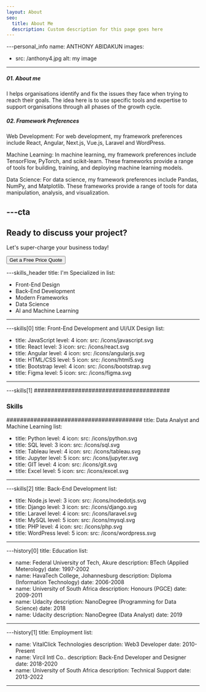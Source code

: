 ```yaml
---
layout: About
seo:
  title: About Me
  description: Custom description for this page goes here
---
```




---personal_info
name: ANTHONY ABIDAKUN
images:
  - src: /anthony4.jpg
    alt: my image
---
##### <span>01.</span> About me

I helps organisations identify and fix the issues they face when trying to reach their goals. The idea here is to use specific tools and expertise to support organisations through all phases of the growth cycle.

##### <span>02.</span> Framework Preferences

Web Development: For web development, my framework preferences include React, Angular, Next.js, Vue.js, Laravel and WordPress.

Machine Learning: In machine learning, my framework preferences include TensorFlow, PyTorch, and scikit-learn. These frameworks provide a range of tools for building, training, and deploying machine learning models.

Data Science: For data science, my framework preferences include Pandas, NumPy, and Matplotlib. These frameworks provide a range of tools for data manipulation, analysis, and visualization.



---cta
---
## Ready to discuss your project?

Let's super-charge your business today!

<Button href="/contact">
  Get a Free Price Quote
</Button>



---skills_header
title: I'm Specialized in
list:
  - Front-End Design
  - Back-End Development
  - Modern Frameworks
  - Data Science
  - AI and Machine Learning
---



---skills[0]
title: Front-End Development and UI/UX Design
list:
  - title: JavaScript
    level: 4
    icon:
      src: /icons/javascript.svg
  - title: React
    level: 3
    icon:
      src: /icons/react.svg
  - title: Angular
    level: 4
    icon:
      src: /icons/angularjs.svg
  - title: HTML/CSS
    level: 5
    icon:
      src: /icons/html5.svg
  - title: Bootstrap
    level: 4
    icon:
      src: /icons/bootstrap.svg
  - title: Figma
    level: 5
    icon:
      src: /icons/figma.svg
---



---skills[1]
########################################
### Skills
########################################
title: Data Analyst and Machine Learning
list:
  - title: Python
    level: 4
    icon:
      src: /icons/python.svg
  - title: SQL
    level: 3
    icon:
      src: /icons/sql.svg
  - title: Tableau
    level: 4
    icon:
      src: /icons/tableau.svg
  - title: Jupyter
    level: 5
    icon:
      src: /icons/jupyter.svg
  - title: GIT
    level: 4
    icon:
      src: /icons/git.svg
  - title: Excel
    level: 5
    icon:
      src: /icons/excel.svg
---

---skills[2]
title: Back-End Development
list:
  - title: Node.js
    level: 3
    icon:
      src: /icons/nodedotjs.svg
  - title: Django
    level: 3
    icon:
      src: /icons/django.svg
  - title: Laravel
    level: 4
    icon:
      src: /icons/laravel.svg
  - title: MySQL
    level: 5
    icon:
      src: /icons/mysql.svg
  - title: PHP
    level: 4
    icon:
      src: /icons/php.svg
  - title: WordPress
    level: 5
    icon:
      src: /icons/wordpress.svg
---

---history[0]
title: Education
list:
  - name: Federal University of Tech, Akure
    description: BTech (Applied Meterology)
    date: 1997-2002
  - name: HavaTech College, Johannesburg
    description: Diploma (Information Technology)
    date: 2006-2008
  - name: University of South Africa
    description: Honours (PGCE)
    date: 2009-2011
  - name: Udacity
    description: NanoDegree (Programming for Data Science)
    date: 2018
  - name: Udacity
    description: NanoDegree (Data Analyst)
    date: 2019
---

---history[1]
title: Employment
list:
  - name: VitalClick Technologies
    description: Web3 Developer
    date: 2010-Present
  - name: Vircil Intl Co..
    description: Back-End Developer and Designer
    date: 2018-2020
  - name: University of South Africa
    description: Technical Support
    date: 2013-2022
---
